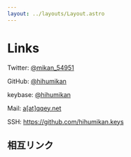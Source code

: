```yaml
---
layout: ../layouts/Layout.astro
---
```


# Links

Twitter: [@mikan_54951](https://twitter.com/mikan_54951)

GitHub: [@hihumikan](https://github.com/hihumikan)

keybase: [@hihumikan](https://keybase.io/hihumikan)

Mail: [a[at]qqey.net](mailto:a@qqey.net)

SSH: <https://github.com/hihumikan.keys>

## 相互リンク
